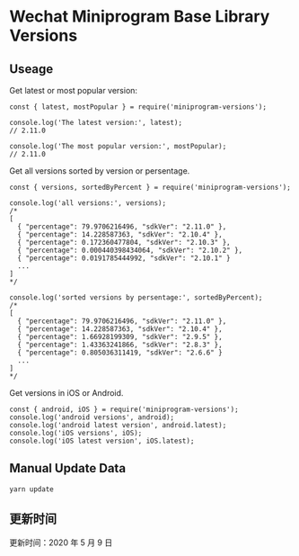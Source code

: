 
# Wechat Miniprogram Base Library Versions

## Useage

Get latest or most popular version:

```;
const { latest, mostPopular } = require('miniprogram-versions');

console.log('The latest version:', latest);
// 2.11.0

console.log('The most popular version:', mostPopular);
// 2.11.0

```

Get all versions sorted by version or persentage.

```
const { versions, sortedByPercent } = require('miniprogram-versions');

console.log('all versions:', versions);
/*
[
  { "percentage": 79.9706216496, "sdkVer": "2.11.0" },
  { "percentage": 14.228587363, "sdkVer": "2.10.4" },
  { "percentage": 0.172360477804, "sdkVer": "2.10.3" },
  { "percentage": 0.000440398434064, "sdkVer": "2.10.2" },
  { "percentage": 0.0191785444992, "sdkVer": "2.10.1" }
  ...
]
*/

console.log('sorted versions by persentage:', sortedByPercent);
/*
[
  { "percentage": 79.9706216496, "sdkVer": "2.11.0" },
  { "percentage": 14.228587363, "sdkVer": "2.10.4" },
  { "percentage": 1.66928199309, "sdkVer": "2.9.5" },
  { "percentage": 1.43363241866, "sdkVer": "2.8.3" },
  { "percentage": 0.805036311419, "sdkVer": "2.6.6" }
  ...
]
*/
```

Get versions in iOS or Android.

```
const { android, iOS } = require('miniprogram-versions');
console.log('android versions', android);
console.log('android latest version', android.latest);
console.log('iOS versions', iOS);
console.log('iOS latest version', iOS.latest);
```

## Manual Update Data

```
yarn update
```

## 更新时间

更新时间：2020 年 5 月 9 日
